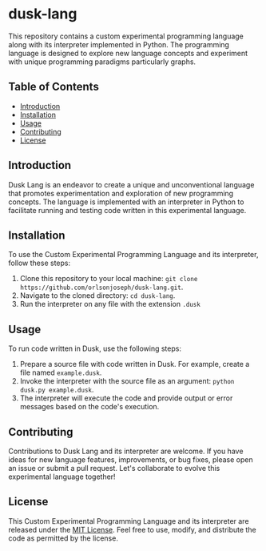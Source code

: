 # dusk-lang

This repository contains a custom experimental programming language along with its interpreter implemented in Python. The programming language is designed to explore new language concepts and experiment with unique programming paradigms particularly graphs.

## Table of Contents

- [Introduction](#introduction)
- [Installation](#installation)
- [Usage](#usage)
- [Contributing](#contributing)
- [License](#license)

## Introduction

Dusk Lang is an endeavor to create a unique and unconventional language that promotes experimentation and exploration of new programming concepts. The language is implemented with an interpreter in Python to facilitate running and testing code written in this experimental language.

## Installation

To use the Custom Experimental Programming Language and its interpreter, follow these steps:

1. Clone this repository to your local machine: `git clone https://github.com/orlsonjoseph/dusk-lang.git`.
2. Navigate to the cloned directory: `cd dusk-lang`.
3. Run the interpreter on any file with the extension `.dusk`

## Usage

To run code written in Dusk, use the following steps:

1. Prepare a source file with code written in Dusk. For example, create a file named `example.dusk`.
2. Invoke the interpreter with the source file as an argument: `python dusk.py example.dusk`.
3. The interpreter will execute the code and provide output or error messages based on the code's execution.

## Contributing

Contributions to Dusk Lang and its interpreter are welcome. If you have ideas for new language features, improvements, or bug fixes, please open an issue or submit a pull request. Let's collaborate to evolve this experimental language together!

## License

This Custom Experimental Programming Language and its interpreter are released under the [MIT License](LICENSE). Feel free to use, modify, and distribute the code as permitted by the license.
